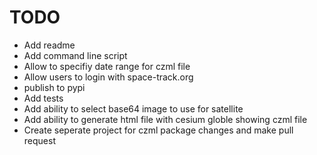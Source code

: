 # TODO
* Add readme
* Add command line script
* Allow to specifiy date range for czml file
* Allow users to login with space-track.org
* publish to pypi
* Add tests
* Add ability to select base64 image to use for satellite
* Add ability to generate html file with cesium globle showing czml file
* Create seperate project for czml package changes and make pull request